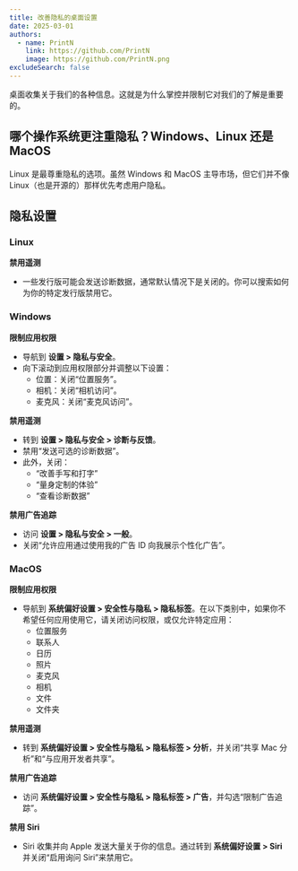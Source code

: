 ```yaml
---
title: 改善隐私的桌面设置
date: 2025-03-01
authors:
  - name: PrintN
    link: https://github.com/PrintN
    image: https://github.com/PrintN.png
excludeSearch: false
---
```

桌面收集关于我们的各种信息。这就是为什么掌控并限制它对我们的了解是重要的。

## 哪个操作系统更注重隐私？Windows、Linux 还是 MacOS
Linux 是最尊重隐私的选项。虽然 Windows 和 MacOS 主导市场，但它们并不像 Linux（也是开源的）那样优先考虑用户隐私。

## 隐私设置
### Linux
**禁用遥测** 
- 一些发行版可能会发送诊断数据，通常默认情况下是关闭的。你可以搜索如何为你的特定发行版禁用它。

### Windows
**限制应用权限** 
- 导航到 **设置 > 隐私与安全**。
- 向下滚动到应用权限部分并调整以下设置：
    - 位置：关闭“位置服务”。
    - 相机：关闭“相机访问”。
    - 麦克风：关闭“麦克风访问”。

**禁用遥测** 
- 转到 **设置 > 隐私与安全 > 诊断与反馈**。
- 禁用“发送可选的诊断数据”。
- 此外，关闭：
    - “改善手写和打字”
    - “量身定制的体验”
    - “查看诊断数据”

**禁用广告追踪**
- 访问 **设置 > 隐私与安全 > 一般**。
- 关闭“允许应用通过使用我的广告 ID 向我展示个性化广告”。

### MacOS
**限制应用权限** 
- 导航到 **系统偏好设置 > 安全性与隐私 > 隐私标签**。在以下类别中，如果你不希望任何应用使用它，请关闭访问权限，或仅允许特定应用：
    - 位置服务
    - 联系人
    - 日历
    - 照片
    - 麦克风
    - 相机
    - 文件 
    - 文件夹

**禁用遥测** 
- 转到 **系统偏好设置 > 安全性与隐私 > 隐私标签 > 分析**，并关闭“共享 Mac 分析”和“与应用开发者共享”。

**禁用广告追踪**
- 访问 **系统偏好设置 > 安全性与隐私 > 隐私标签 > 广告**，并勾选“限制广告追踪”。

**禁用 Siri**
- Siri 收集并向 Apple 发送大量关于你的信息。通过转到 **系统偏好设置 > Siri** 并关闭“启用询问 Siri”来禁用它。